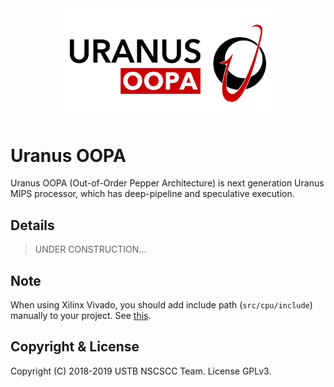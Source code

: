 <div align="center">
    <img src="Uranus-OOPA.png" style="width:70%" />
</div>

# Uranus OOPA

Uranus OOPA (Out-of-Order Pepper Architecture) is next generation Uranus MIPS processor, which has deep-pipeline and speculative execution.

## Details

> UNDER CONSTRUCTION...

## Note

When using Xilinx Vivado, you should add include path (`src/cpu/include`) manually to your project. See [this](https://www.xilinx.com/support/answers/54006.html).

## Copyright & License

Copyright (C) 2018-2019 USTB NSCSCC Team. License GPLv3.
